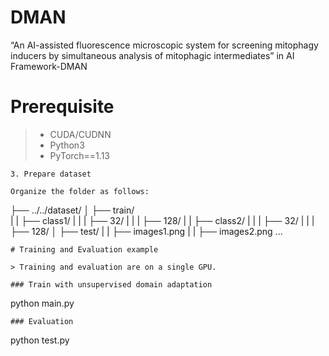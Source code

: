 

# DMAN
“An AI-assisted fluorescence microscopic system for screening mitophagy inducers by simultaneous analysis of mitophagic intermediates” in AI Framework-DMAN

# Prerequisite

> - CUDA/CUDNN
> - Python3
> - PyTorch==1.13
```
3. Prepare dataset

Organize the folder as follows:

```
├── ../../dataset/
│   ├── train/     
|   |   ├── class1/
|   |   |   ├── 32/
|   |   |   ├── 128/
|   |   ├── class2/
|   |   |   ├── 32/
|   |   |   ├── 128/
│   ├── test/
|   |   ├── images1.png
|   |   ├── images2.png
...
```
# Training and Evaluation example

> Training and evaluation are on a single GPU.

### Train with unsupervised domain adaptation 

```
python main.py
```
### Evaluation

```
python test.py
```


